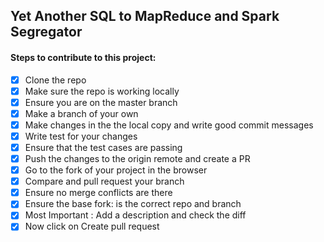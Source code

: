 ## Yet Another SQL to MapReduce and Spark Segregator

#### Steps to contribute to this project:
- [x] Clone the repo
- [x] Make sure the repo is working locally
- [x] Ensure you are on the master branch
- [x] Make a branch of your own
- [x] Make changes in the the local copy and write good commit messages
- [x] Write test for your changes
- [x] Ensure that the test cases are passing
- [x] Push the changes to the origin remote and create a PR
- [x] Go to the fork of your project in the browser
- [x] Compare and pull request your branch
- [x] Ensure no merge conflicts are there
- [x] Ensure the base fork: is the correct repo and branch
- [x] Most Important : Add a description and check the diff
- [x] Now click on Create pull request
